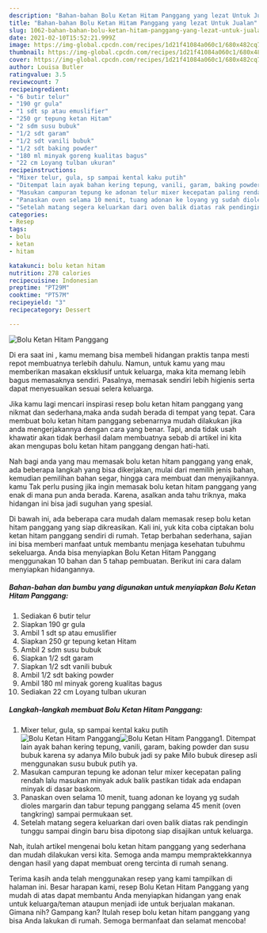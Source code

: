 ```yaml
---
description: "Bahan-bahan Bolu Ketan Hitam Panggang yang lezat Untuk Jualan"
title: "Bahan-bahan Bolu Ketan Hitam Panggang yang lezat Untuk Jualan"
slug: 1062-bahan-bahan-bolu-ketan-hitam-panggang-yang-lezat-untuk-jualan
date: 2021-02-10T15:52:21.999Z
image: https://img-global.cpcdn.com/recipes/1d21f41084a060c1/680x482cq70/bolu-ketan-hitam-panggang-foto-resep-utama.jpg
thumbnail: https://img-global.cpcdn.com/recipes/1d21f41084a060c1/680x482cq70/bolu-ketan-hitam-panggang-foto-resep-utama.jpg
cover: https://img-global.cpcdn.com/recipes/1d21f41084a060c1/680x482cq70/bolu-ketan-hitam-panggang-foto-resep-utama.jpg
author: Louisa Butler
ratingvalue: 3.5
reviewcount: 7
recipeingredient:
- "6 butir telur"
- "190 gr gula"
- "1 sdt sp atau emuslifier"
- "250 gr tepung ketan Hitam"
- "2 sdm susu bubuk"
- "1/2 sdt garam"
- "1/2 sdt vanili bubuk"
- "1/2 sdt baking powder"
- "180 ml minyak goreng kualitas bagus"
- "22 cm Loyang tulban ukuran"
recipeinstructions:
- "Mixer telur, gula, sp sampai kental kaku putih"
- "Ditempat lain ayak bahan kering tepung, vanili, garam, baking powder dan susu bubuk karena sy adanya Milo bubuk jadi sy pake Milo bubuk diresep asli menggunakan susu bubuk putih ya."
- "Masukan campuran tepung ke adonan telur mixer kecepatan paling rendah lalu masukan minyak aduk balik pastikan tidak ada endapan minyak di dasar baskom."
- "Panaskan oven selama 10 menit, tuang adonan ke loyang yg sudah dioles margarin dan tabur tepung panggang selama 45 menit (oven tangkring) sampai permukaan set."
- "Setelah matang segera keluarkan dari oven balik diatas rak pendingin tunggu sampai dingin baru bisa dipotong siap disajikan untuk keluarga."
categories:
- Resep
tags:
- bolu
- ketan
- hitam

katakunci: bolu ketan hitam 
nutrition: 278 calories
recipecuisine: Indonesian
preptime: "PT29M"
cooktime: "PT57M"
recipeyield: "3"
recipecategory: Dessert

---
```



![Bolu Ketan Hitam Panggang](https://img-global.cpcdn.com/recipes/1d21f41084a060c1/680x482cq70/bolu-ketan-hitam-panggang-foto-resep-utama.jpg)

Di era  saat ini , kamu memang bisa membeli hidangan praktis tanpa mesti repot membuatnya terlebih dahulu. Namun, untuk kamu yang mau memberikan masakan eksklusif untuk keluarga, maka kita memang lebih bagus memasaknya sendiri. Pasalnya, memasak sendiri lebih higienis serta dapat menyesuaikan sesuai selera keluarga.

Jika kamu lagi mencari inspirasi resep bolu ketan hitam panggang yang nikmat dan sederhana,maka anda sudah berada di tempat yang tepat. Cara membuat bolu ketan hitam panggang  sebenarnya mudah dilakukan jika anda mengerjakannya dengan cara yang benar. Tapi, anda tidak usah khawatir akan tidak berhasil dalam membuatnya 
sebab di artikel ini kita akan mengupas bolu ketan hitam panggang dengan hati-hati.  



Nah bagi anda yang mau memasak bolu ketan hitam panggang yang enak, ada beberapa langkah yang bisa dikerjakan, mulai dari memilih jenis bahan, kemudian pemilihan bahan segar, hingga cara membuat dan menyajikannya. kamu Tak perlu pusing jika ingin memasak bolu ketan hitam panggang yang enak di mana pun anda berada. Karena, asalkan anda  tahu triknya, maka hidangan ini bisa jadi suguhan yang spesial.

Di bawah ini, ada beberapa cara mudah dalam memasak resep bolu ketan hitam panggang yang siap dikreasikan. Kali ini, yuk kita coba ciptakan bolu ketan hitam panggang sendiri di rumah. Tetap berbahan sederhana, sajian ini bisa memberi manfaat untuk membantu menjaga kesehatan tubuhmu sekeluarga. Anda bisa menyiapkan Bolu Ketan Hitam Panggang menggunakan 10 bahan dan 5 tahap pembuatan. Berikut ini cara dalam menyiapkan hidangannya.

<!--inarticleads1-->

##### Bahan-bahan dan bumbu yang digunakan untuk menyiapkan Bolu Ketan Hitam Panggang:

1. Sediakan 6 butir telur
1. Siapkan 190 gr gula
1. Ambil 1 sdt sp atau emuslifier
1. Siapkan 250 gr tepung ketan Hitam
1. Ambil 2 sdm susu bubuk
1. Siapkan 1/2 sdt garam
1. Siapkan 1/2 sdt vanili bubuk
1. Ambil 1/2 sdt baking powder
1. Ambil 180 ml minyak goreng kualitas bagus
1. Sediakan 22 cm Loyang tulban ukuran




<!--inarticleads2-->

##### Langkah-langkah membuat Bolu Ketan Hitam Panggang:

1. Mixer telur, gula, sp sampai kental kaku putih
<img src="https://img-global.cpcdn.com/steps/bd2dddd31f46e62b/160x128cq70/bolu-ketan-hitam-panggang-langkah-memasak-1-foto.jpg" alt="Bolu Ketan Hitam Panggang"><img src="https://img-global.cpcdn.com/steps/2bf1e2f2bd7010f9/160x128cq70/bolu-ketan-hitam-panggang-langkah-memasak-1-foto.jpg" alt="Bolu Ketan Hitam Panggang">1. Ditempat lain ayak bahan kering tepung, vanili, garam, baking powder dan susu bubuk karena sy adanya Milo bubuk jadi sy pake Milo bubuk diresep asli menggunakan susu bubuk putih ya.
1. Masukan campuran tepung ke adonan telur mixer kecepatan paling rendah lalu masukan minyak aduk balik pastikan tidak ada endapan minyak di dasar baskom.
1. Panaskan oven selama 10 menit, tuang adonan ke loyang yg sudah dioles margarin dan tabur tepung panggang selama 45 menit (oven tangkring) sampai permukaan set.
1. Setelah matang segera keluarkan dari oven balik diatas rak pendingin tunggu sampai dingin baru bisa dipotong siap disajikan untuk keluarga.




Nah, itulah artikel mengenai  bolu ketan hitam panggang  yang sederhana dan mudah dilakukan versi kita. Semoga anda mampu mempraktekkannya dengan hasil yang dapat membuat oreng tercinta di rumah senang. 

Terima kasih anda telah menggunakan resep yang kami tampilkan di halaman ini. Besar harapan kami, resep  Bolu Ketan Hitam Panggang yang mudah di atas dapat membantu Anda menyiapkan hidangan yang enak untuk keluarga/teman ataupun menjadi ide untuk berjualan makanan. Gimana nih? Gampang kan? Itulah resep bolu ketan hitam panggang yang bisa Anda lakukan di rumah. Semoga bermanfaat dan selamat mencoba!

